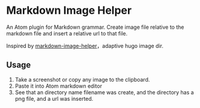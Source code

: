 # Markdown Image Helper

An Atom plugin for Markdown grammar. Create image file relative to the markdown file and insert a relative url to that file.

Inspired by [markdown-image-helper](https://github.com/1071496910/atom-hugo-image)，adaptive hugo image dir.

## Usage
1. Take a screenshot or copy any image to the clipboard.
2. Paste it into Atom markdown editor
3. See that an directory name filename was create, and the directory has a png file, and a url was inserted.
